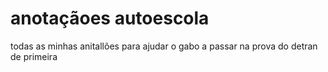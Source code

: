 # anotaçãoes autoescola

todas as minhas anitallões para ajudar o gabo a passar na prova do detran de primeira
